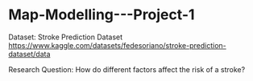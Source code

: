 # Map-Modelling---Project-1

Dataset:
Stroke Prediction Dataset
https://www.kaggle.com/datasets/fedesoriano/stroke-prediction-dataset/data 

Research Question:
How do different factors affect the risk of a stroke?
